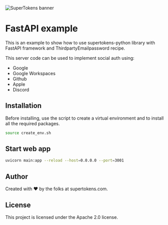 ![SuperTokens banner](https://raw.githubusercontent.com/supertokens/supertokens-logo/master/images/Artboard%20%E2%80%93%2027%402x.png)

# FastAPI example

This is an example to show how to use supertokens-python library with FastAPI framework and ThirdpartyEmailpassword recipe. 

This server code can be used to implement social auth using:
- Google
- Google Workspaces
- Github
- Apple
- Discord

## Installation

Before installing, use the script to create a virtual environment and to install all the required packages.
```bash
source create_env.sh
```

## Start web app

```bash
uvicorn main:app --reload --host=0.0.0.0 --port=3001
```

## Author

Created with :heart: by the folks at supertokens.com.

## License

This project is licensed under the Apache 2.0 license.
